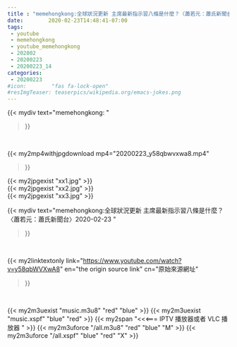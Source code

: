 ```yaml
---
title : "memehongkong:全球狀況更新 主席最新指示習八條是什麼？〈蕭若元：蕭氏新聞台〉2020-02-23 "
date:        2020-02-23T14:48:41-07:00
tags:
 - youtube
 - memehongkong
 - youtube_memehongkong
 - 202002
 - 20200223
 - 20200223_14
categories:
 - 20200223
#icon:        "fas fa-lock-open"
#resImgTeaser: teaserpics/wikipedia.org/emacs-jokes.png
---
```


{{< mydiv text="memehongkong: "
>}}
<br>


{{< my2mp4withjpgdownload mp4="20200223_y58qbwvxwa8.mp4"
>}}

{{< my2jpgexist "xx1.jpg" >}}<br>
{{< my2jpgexist "xx2.jpg" >}}<br>
{{< my2jpgexist "xx3.jpg" >}}<br>



{{< mydiv text="memehongkong:全球狀況更新 主席最新指示習八條是什麼？〈蕭若元：蕭氏新聞台〉2020-02-23 "
>}}
<br>

{{< my2linktextonly link="https://www.youtube.com/watch?v=y58qbWVXwA8"
en="the origin source link" cn="原始來源網址"
>}}


<br>

{{< my2m3uexist "music.m3u8" "red"  "blue" >}} {{< my2m3uexist "music.xspf" "blue" "red"  >}} {{< my2span "<<<=== IPTV 播放器或者 VLC 播放器 " >}} {{< my2m3uforce "/all.m3u8" "red"  "blue" "M" >}} {{< my2m3uforce "/all.xspf" "blue" "red"  "X" >}} 
